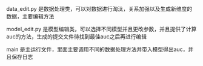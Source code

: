 data_edit.py 是数据处理类，可以对数据进行淘汰，关系加强以及生成新维度的数据，主要编辑方法

model_edit.py 是模型编辑类，可以选择不同模型并且更改参数，并且提供了计算auc的方法，生成的提交文件待找到最佳auc之后再进行编辑

main 是主运行文件，里面主要调用不同的数据处理方法并带入模型得出auc，并且保存日志

